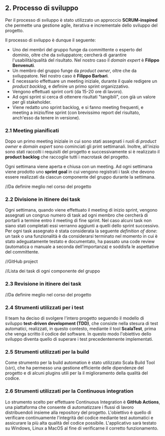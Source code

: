 ## 2. Processo di sviluppo
Per il processo di sviluppo è stato utilizzato un approccio **SCRUM-inspired** che permette una gestione agile, iterativa e incrementale dello sviluppo del progetto.

Il processo di sviluppo è dunque il seguente:
* Uno dei membri del gruppo funge da committente o esperto del dominio, oltre che da sviluppatore; cercherà di garantire l'usabilità/qualità del risultato. Nel nostro caso il *domain expert* è **Filippo Benvenuti**.
* Un membro del gruppo funge da *product owner*, oltre che da sviluppatore. Nel nostro caso è **Filippo Barbari**.
* È necessario effettuare un meeting iniziale, durante il quale redigere un *product backlog*, e definire un primo sprint organizzativo.
* Vengono effettuati sprint corti (da 15-20 ore di lavoro).
* Ad ogni sprint si cerca di ottenere risultati "tangibili", con già un valore per gli stakeholder.
* Viene redatto uno sprint backlog, e si fanno meeting frequenti, e meeting a inizio/fine sprint (con brevissimo report del risultato, anch'esso da tenere in versione).

### 2.1 Meeting pianificati
Dopo un primo meeting iniziale in cui sono stati assegnati i ruoli di *product owner* e *domain expert* sono cominciati gli print settimanali. Inoltre, all'inizio sono stati raccolti i requisiti del progetto e successivamente si è realizzato il **product backlog** che raccoglie tutti i macrotask del progetto.

Ogni settimana viene aperta e chiusa con un meeting. Ad ogni settimana viene prodotto uno **sprint goal** in cui vengono registrati i task che devono essere realizzati da ciascun componente del gruppo durante la settimana.

//Da definire meglio nel corso del progetto

### 2.2 Divisione in itinere dei task
Ogni settimana, quando viene effettuato il meeting di inizio sprint, vengono assegnati un congruo numero di task ad ogni membro che cercherà di portarli a termine entro il meeting di fine sprint. Nel caso alcuni task non siano stati completati essi verranno aggiunti a quelli dello sprint successivo. Per ogni task assegnato è stata considerata la seguente *definition of done*: un task o una funzionalità è da considerarsi terminato nel momento in cui è stato adeguatamente testato e documentato, ha passato una code review (automatica o manuale a seconda dell'importanza) e soddisfa le aspettative del committente.

//GitHub project

//Lista dei task di ogni componente del gruppo

### 2.3 Revisione in itinere dei task
//Da definire meglio nel corso del progetto

### 2.4 Strumenti utilizzati per i test
Il team ha deciso di svolgere l'intero progetto seguendo il modello di sviluppo **test-driven development (TDD)**, che consiste nella stesura di test automatici, realizzati, in questo contesto, mediante il tool **ScalaTest**, prima che venga scritto il codice del software. In questo modo l'obiettivo dello sviluppo diventa quello di superare i test precedentemente implementati.

### 2.5 Strumenti utilizzati per la build
Come strumento per la build automation è stato utilizzato Scala Build Tool (`sbt`), che ha permesso una gestione efficiente delle dipendenze del progetto e di alcuni plugins utili per la il miglioramento della qualità del codice.

### 2.6 Strumenti utilizzati per la Continuous integration
Lo strumento scelto per effettuare Continuous Integration è **GitHub Actions**, una piattaforma che consente di automatizzare i flussi di lavoro distribuendoli insieme alla repository del progetto. L'obiettivo è quello di verificare continuamente l'integrità del codice mediante test automatici e assicurare la più alta qualità del codice possibile. L'applicativo sarà testato su Windows, Linux a MacOS al fine di verificarne il corretto funzionamento.